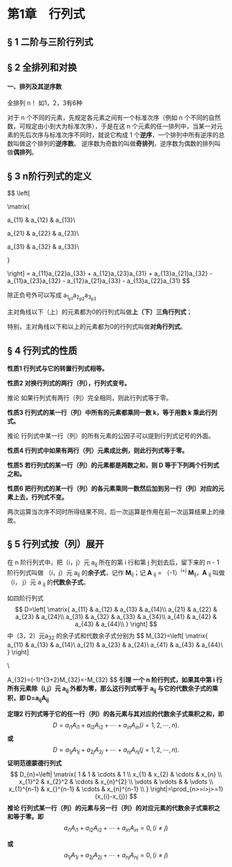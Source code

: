 # 第1章　行列式



## § 1 二阶与三阶行列式



## § 2 全排列和对换

#### 一、排列及其逆序数
全排列 n！
如1，2，3有6种

对于 n 个不同的元素，先规定各元素之间有一个标准次序（例如 n 个不同的自然数，可规定由小到大为标准次序），于是在这 n 个元素的任一排列中，当某一对元素的先后次序与标准次序不同时，就说它构成 1 个**逆序**，一个排列中所有逆序的总数叫做这个排列的**逆序数**。
逆序数为奇数的叫做**奇排列**，逆序数为偶数的排列叫做**偶排列**。

## § 3 n阶行列式的定义

$$
\left[

\matrix{

a_{11} & a_{12} & a_{13}\\  

a_{21} & a_{22} & a_{23}\\   

a_{31} & a_{32} & a_{33}\\   

}

\right] = a_{11}a_{22}a_{33} + a_{12}a_{23}a_{31} + a_{13}a_{21}a_{32} - a_{11}a_{23}a_{32} - a_{12}a_{21}a_{33} - a_{13}a_{22}a_{31}
$$

除正负号外可以写成 a<sub>1<sub>p1</sub></sub>a<sub>2<sub>p2</sub></sub>a<sub>3<sub>p3</sub></sub>

主对角线以下（上）的元素都为0的行列式叫做**上（下）三角行列式**；

特别，主对角线以下和以上的元素都为0的行列式叫做**对角行列式**。

## § 4 行列式的性质

**性质1 行列式与它的转置行列式相等。**

**性质2 对换行列式的两行（列），行列式变号。**

推论 如果行列式有两行（列）完全相同，则此行列式等于零。

**性质3 行列式的某一行（列）中所有的元素都乘同一数 k，等于用数 k 乘此行列式。**

推论 行列式中某一行（列）的所有元素的公因子可以提到行列式记号的外面。

**性质4 行列式中如果有两行（列）元素成比例，则此行列式等于零。**

**性质5 若行列式的某一行（列）的元素都是两数之和，则 D 等于下列两个行列式之和。**

**性质6 把行列式的某一行（列）的各元素乘同一数然后加到另一行（列）对应的元素上去，行列式不变。**

两次运算当次序不同时所得结果不同，后一次运算是作用在前一次运算结果上的缘故。

## § 5 行列式按（列）展开

在 n 阶行列式中，把（i，j）元 a<sub>ij</sub> 所在的第 i 行和第 j 列划去后，留下来的 n - 1 阶行列式叫做 （i，j）元 a<sub>ij</sub> 的**余子式**，记作 **M**<sub>ij</sub>；记 **A** <sub>ij</sub> = （-1）<sup>i+j</sup> **M**<sub>ij</sub>，**A** <sub>ij</sub> 叫做 （i， j）元 a <sub>ij</sub> 的**代数余子式**。

如四阶行列式
$$
D=\left[
\matrix{
a_{11} & a_{12} & a_{13} & a_{14}\\
a_{21} & a_{22} & a_{23} & a_{24}\\
a_{31} & a_{32} & a_{33} & a_{34}\\
a_{41} & a_{42} & a_{43} & a_{44}\\
}
\right]
$$
中（3，2）元a<sub>32</sub> 的余子式和代数余子式分别为
$$
M_{32}=\left[
\matrix{
a_{11} & a_{13} & a_{14}\\
a_{21} & a_{23} & a_{24}\\
a_{41} & a_{43} & a_{44}\\
}
\right]

\\

A_{32}=(-1)^{3+2}M_{32}=-M_{32}
$$
**引理    一个 n 阶行列式，如果其中第 i 行所有元素除（i,j）元 a<sub>ij</sub> 外都为零，那么这行列式等于 a<sub>ij</sub> 与它的代数余子式的乘积，即 D=a<sub>ij</sub>A<sub>ij</sub>**

**定理2    行列式等于它的任一行（列）的各元素与其对应的代数余子式乘积之和，即**
$$
D=a_{i1}A_{i1}+a_{i2}A_{i2}+\cdots+a_{in}A_{in} (i=1,2,\cdots,n).
$$
**或**
$$
D=a_{1j}A_{1j}+a_{2j}A_{2j}+\cdots+a_{nj}A_{nj} (j=1,2,\cdots,n).
$$
**证明范德蒙德行列式**
$$
D_{n}=\left|
\matrix{
1 & 1 & \cdots & 1 \\
x_{1} & x_{2} & \cdots & x_{n} \\
x_{1}^2 & x_{2}^2 & \cdots & x_{n}^{2} \\
\vdots & \vdots & & \vdots \\
x_{1}^{n-1} & x_{}^{n-1} & \cdots & x_{n}^{n-1} \\
}
\right|=\prod_{n>=i>j>=1}(x_{i}-x_{j})
$$
**推论    行列式某一行（列）的元素与另一行（列）的对应元素的代数余子式乘积之和等于零。即**
$$
a_{i1}A_{i1}+a_{i2}A_{i2}+\cdots+a_{in}A_{in}=0, (i\neq j)
$$

**或**
$$
a_{1j}A_{1j}+a_{2j}A_{2j}+\cdots+a_{nj}A_{nj}=0, (i\neq j)
$$
